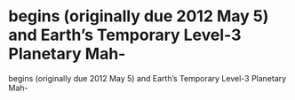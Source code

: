# begins (originally due 2012 May 5) and Earth’s Temporary Level-3 Planetary Mah-

begins (originally due 2012 May 5) and Earth’s Temporary Level-3 Planetary Mah-